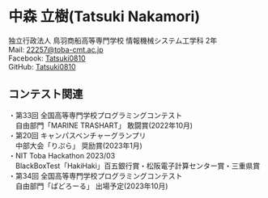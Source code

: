 # 中森 立樹(Tatsuki Nakamori)

独立行政法人 鳥羽商船高等専門学校
情報機械システム工学科 2年  
Mail: [22257@toba-cmt.ac.jp](<mailto:22257@toba-cmt.ac.jp>)  
Facebook: [Tatsuki0810](https://facebook.com/Tatsuki0810)  
GitHub: [Tatsuki0810](https://github.com/Tatsuki0810)  


## コンテスト関連
・第33回 全国高等専門学校プログラミングコンテスト  
　自由部門「MARINE TRASHART」 敢闘賞(2022年10月)  
・第20回 キャンパスベンチャーグランプリ  
　中部大会「りぷら」 奨励賞(2023年1月)  
・NIT Toba Hackathon 2023/03    
　BlackBoxTest「HakiHaki」百五銀行賞・松阪電子計算センター賞・三重県賞　　   
・第34回 全国高等専門学校プログラミングコンテスト  
　自由部門「ぱどろーる」 出場予定(2023年10月)
